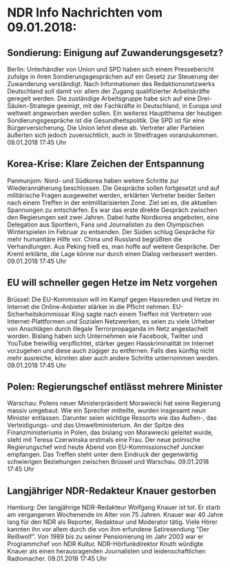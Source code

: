 # NDR Info Nachrichten vom 09.01.2018:


## Sondierung: Einigung auf Zuwanderungsgesetz?
Berlin: Unterhändler von Union und SPD haben sich einem Pressebericht zufolge in ihren Sondierungsgesprächen auf ein Gesetz zur Steuerung der Zuwanderung verständigt. Nach Informationen des Redaktionsnetzwerks Deutschland soll damit vor allem der Zugang qualifizierter Arbeitskräfte geregelt werden. Die zuständige Arbeitsgruppe habe sich auf eine Drei-Säulen-Strategie geeinigt, mit der Fachkräfte in Deutschland, in Europa und weltweit angeworben werden sollen. Ein weiteres Hauptthema der heutigen Sondierungsgespräche ist die Gesundheitspolitik. Die SPD ist für eine Bürgerversicherung. Die Union lehnt diese ab. Vertreter aller Parteien äußerten sich jedoch zuversichtlich, auch in Streitfragen voranzukommen. 09.01.2018 17:45 Uhr 

## Korea-Krise: Klare Zeichen der Entspannung
Panmunjom:		Nord- und Südkorea haben weitere Schritte zur Wiederannäherung beschlossen. Die Gespräche sollen fortgesetzt und auf militärische Fragen ausgeweitet werden, erklärten Vertreter beider Seiten nach einem Treffen in der entmilitarisierten Zone. Ziel sei es, die aktuellen Spannungen zu entschärfen. Es war das erste direkte Gespräch zwischen den Regierungen seit zwei Jahren. Dabei hatte Nordkorea angeboten, eine Delegation aus Sportlern, Fans und Journalisten zu den Olympischen Winterspielen im Februar zu entsenden. Der Süden schlug Gespräche für mehr humanitäre Hilfe vor. China und Russland begrüßten die Verhandlungen. Aus Peking hieß es, man hoffe auf weitere Gespräche. Der Kreml erklärte, die Lage könne nur durch einen Dialog verbessert werden. 09.01.2018 17:45 Uhr 

## EU will schneller gegen Hetze im Netz vorgehen
Brüssel: Die EU-Kommission will im Kampf gegen Hassreden und Hetze im Internet die Online-Anbieter stärker in die Pflicht nehmen. EU-Sicherheitskommissar King sagte nach einem Treffen mit Vertretern von Internet-Plattformen und Sozialen Netzwerken, es seien zu viele Urheber von Anschlägen durch illegale Terrorpropaganda im Netz angestachelt worden. Bislang haben sich Unternehmen wie Facebook, Twitter und YouTube freiwillig verpflichtet, stärker gegen Hasskriminalität im Internet vorzugehen und diese auch zügiger zu entfernen. Falls dies künftig nicht mehr ausreiche, könnten aber auch andere Schritte unternommen werden. 09.01.2018 17:45 Uhr 

## Polen: Regierungschef entlässt mehrere Minister
Warschau: Polens neuer Ministerpräsident Morawiecki hat seine Regierung massiv umgebaut. Wie ein Sprecher mitteilte, wurden insgesamt neun Minister entlassen. Darunter seien wichtige Ressorts wie das Außen-, das Verteidigungs- und das Umweltministerium. An der Spitze des Finanzministeriums in Polen, das bislang von Morawiecki geleitet wurde, steht mit Teresa Czerwinska erstmals eine Frau. Der neue polnische Regierungschef wird heute Abend von EU-Kommissionschef Juncker empfangen. Das Treffen steht unter dem Eindruck der gegenwärtig schwierigen Beziehungen zwischen Brüssel und Warschau. 09.01.2018 17:45 Uhr 

## Langjähriger NDR-Redakteur Knauer gestorben
Hamburg: Der langjährige NDR-Redakteur Wolfgang Knauer ist tot. Er starb am vergangenen Wochenende im Alter von 75 Jahren. Knauer war 40 Jahre lang für den NDR als Reporter, Redakteur und Moderator tätig. Viele Hörer kannten ihn vor allem durch die von ihm erfundene Satiresendung "Der Reißwolf". Von 1989 bis zu seiner Pensionierung im Jahr 2003 war er Programmchef von NDR Kultur. NDR-Hörfunkdirektor Knuth würdigte Knauer als einen herausragenden Journalisten und leidenschaftlichen Radiomacher. 09.01.2018 17:45 Uhr 
